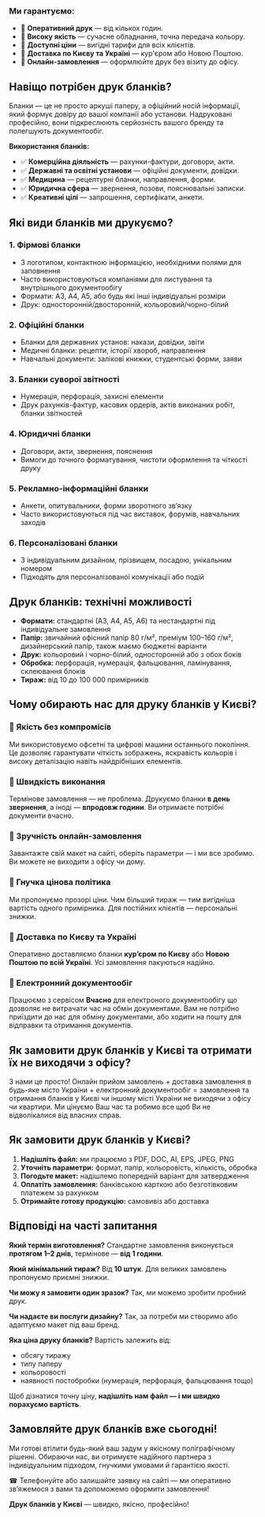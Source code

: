 ### Ми гарантуємо:

* 🔹 **Оперативний друк** — від кількох годин.
* 🔹 **Високу якість** — сучасне обладнання, точна передача кольору.
* 🔹 **Доступні ціни** — вигідні тарифи для всіх клієнтів.
* 🔹 **Доставка по Києву та Україні** — кур'єром або Новою Поштою.
* 🔹 **Онлайн-замовлення** — оформлюйте друк без візиту до офісу.

## Навіщо потрібен друк бланків?

Бланки — це не просто аркуші паперу, а офіційний носій інформації, який формує довіру до вашої компанії або установи. Надруковані професійно, вони підкреслюють серйозність вашого бренду та полегшують документообіг.

**Використання бланків:**

* ✅ **Комерційна діяльність** — рахунки-фактури, договори, акти.
* ✅ **Державні та освітні установи** — офіційні документи, довідки.
* ✅ **Медицина** — рецептурні бланки, направлення, форми.
* ✅ **Юридична сфера** — звернення, позови, пояснювальні записки.
* ✅ **Креативні цілі** — запрошення, сертифікати, анкети.

## Які види бланків ми друкуємо?

### 1. Фірмові бланки

* З логотипом, контактною інформацією, необхідними полями для заповнення
* Часто використовуються компаніями для листування та внутрішнього документообігу
* Формати: А3, A4, A5, або будь які інші індивідуальні розміри
* Друк: односторонній/двосторонній, кольоровий/чорно-білий

### 2. Офіційні бланки

* Бланки для державних установ: накази, довідки, звіти
* Медичні бланки: рецепти, історії хвороб, направлення
* Навчальні документи: залікові книжки, студентські форми, заяви

### 3. Бланки суворої звітності

* Нумерація, перфорація, захисні елементи
* Друк рахунків-фактур, касових ордерів, актів виконаних робіт, бланки звітностей

### 4. Юридичні бланки

* Договори, акти, звернення, пояснення
* Вимоги до точного форматування, чистоти оформлення та чіткості друку

### 5. Рекламно-інформаційні бланки

* Анкети, опитувальники, форми зворотного зв’язку
* Часто використовуються під час виставок, форумів, навчальних заходів

### 6. Персоналізовані бланки

* З індивідуальним дизайном, прізвищем, посадою, унікальним номером
* Підходять для персоналізованої комунікації або подій

## Друк бланків: технічні можливості

* **Формати:** стандартні (А3, A4, A5, A6) та нестандартні під індивідуальне замовлення
* **Папір:** звичайний офісний папір 80 г/м², преміум 100–160 г/м², дизайнерський папір, також маємо бюджетні варіанти
* **Друк:** кольоровий і чорно-білий, односторонній або з обох боків
* **Обробка:** перфорація, нумерація, фальцювання, ламінування, склеювання блоків
* **Тираж:** від 10 до 100 000 примірників

## Чому обирають нас для друку бланків у Києві?

### 🔹 Якість без компромісів

Ми використовуємо офсетні та цифрові машини останнього покоління. Це дозволяє гарантувати чіткість зображень, яскравість кольорів і високу деталізацію навіть найдрібніших елементів.

### 🔹 Швидкість виконання

Термінове замовлення — не проблема. Друкуємо бланки **в день звернення**, а іноді — **впродовж години**. Ви отримаєте потрібні документи вчасно.

### 🔹 Зручність онлайн-замовлення

Завантажте свій макет на сайті, оберіть параметри — і ми все зробимо. Ви можете не виходити з офісу чи дому.

### 🔹 Гнучка цінова політика

Ми пропонуємо прозорі ціни. Чим більший тираж — тим вигідніша вартість одного примірника. Для постійних клієнтів — персональні знижки.

### 🔹 Доставка по Києву та Україні

Оперативно доставляємо бланки **кур’єром по Києву** або **Новою Поштою по всій Україні**. Усі замовлення пакуються надійно.

### 🔹 Електронний документообіг

Працюємо з сервісом **Вчасно** для електроного документообігу що дозволяє не витрачати час на обмін документами. Вам не потрібно приїздити до нас для обміну документами, або ходити на пошту для відправки та отримання документів.

## Як замовити друк бланків у Києві та отримати їх не виходячи з офісу?

З нами це просто! Онлайн прийом замовлень + доставка замовлення в будь-яке місто України + електронний документообіг = замовлення та отримання бланків у Києві чи іншому місті України не виходячи з офісу чи квартири. Ми цінуємо Ваш час та робимо все щоб Ви не відволікалися від власних справ.

## Як замовити друк бланків у Києві?

1. **Надішліть файл:** ми працюємо з PDF, DOC, AI, EPS, JPEG, PNG
2. **Уточніть параметри:** формат, папір, кольоровість, кількість, обробка
3. **Погодьте макет:** надішлемо попередній варіант для затвердження
4. **Оплатіть замовлення:** банківською карткою або безготівковим платежем за рахунком
5. **Отримайте готову продукцію:** самовивіз або доставка

## Відповіді на часті запитання

**Який термін виготовлення?**
Стандартне замовлення виконується **протягом 1–2 днів**, термінове — **від 1 години**.

**Який мінімальний тираж?**
Від **10 штук**. Для великих замовлень пропонуємо приємні знижки.

**Чи можу я замовити один зразок?**
Так, ми можемо зробити пробний друк.

**Чи надаєте ви послуги дизайну?**
Так, за потреби ми створимо або адаптуємо макет під ваш бренд.

**Яка ціна друку бланків?**
Вартість залежить від:

* обсягу тиражу
* типу паперу
* кольоровості
* наявності постобробки (нумерація, перфорація, фальцювання тощо)

Щоб дізнатися точну ціну, **надішліть нам файл — і ми швидко порахуємо вартість**.

## Замовляйте друк бланків вже сьогодні!

Ми готові втілити будь-який ваш задум у якісному поліграфічному рішенні. Обираючи нас, ви отримуєте надійного партнера з індивідуальним підходом, гнучкими умовами й гарантією якості.

☎ Телефонуйте або залишайте заявку на сайті — ми оперативно зв’яжемося з вами та допоможемо оформити замовлення!

**Друк бланків у Києві** — швидко, якісно, професійно!
